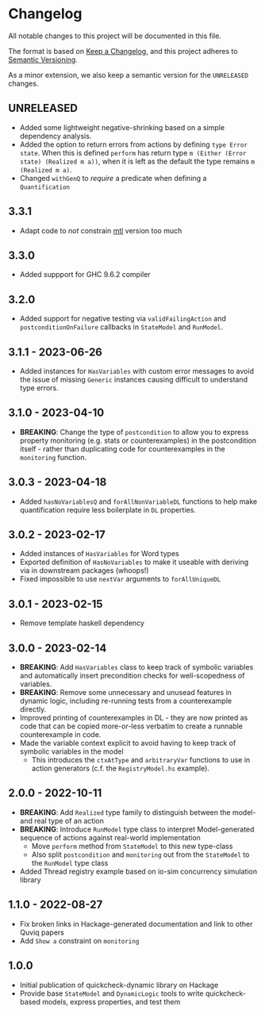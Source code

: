 # Changelog

All notable changes to this project will be documented in this file.

The format is based on [Keep a Changelog](https://keepachangelog.com/en/1.0.0/), and this project adheres to  [Semantic Versioning](https://semver.org/).

As a minor extension, we also keep a semantic version for the `UNRELEASED`
changes.

## UNRELEASED

* Added some lightweight negative-shrinking based on a simple dependency analysis.
* Added the option to return errors from actions by defining `type Error state`.
  When this is defined `perform` has return type `m (Either (Error state) (Realized m a))`,
  when it is left as the default the type remains `m (Realized m a)`.
* Changed `withGenQ` to _require_ a predicate when defining a `Quantification`

## 3.3.1

* Adapt code to _not_ constrain [mtl](https://hackage.haskell.org/package/mtl) version too much

## 3.3.0

* Added suppport for GHC 9.6.2 compiler

## 3.2.0

* Added support for negative testing via `validFailingAction` and `postconditionOnFailure`
  callbacks in `StateModel` and `RunModel`.

## 3.1.1 - 2023-06-26

* Added instances for `HasVariables` with custom error messages to avoid the issue of
  missing `Generic` instances causing difficult to understand type errors.

## 3.1.0 - 2023-04-10

* **BREAKING**: Change the type of `postcondition` to allow you to
  express property monitoring (e.g. stats or counterexamples) in the
  postcondition itself - rather than duplicating code for counterexamples
  in the `monitoring` function.

## 3.0.3 - 2023-04-18

* Added `hasNoVariablesQ` and `forAllNonVariableDL` functions to help make
  quantification require less boilerplate in `DL` properties.

## 3.0.2 - 2023-02-17

* Added instances of `HasVariables` for Word types
* Exported definition of `HasNoVariables` to make it useable
  with deriving via in downstream packages (whoops!)
* Fixed impossible to use `nextVar` arguments to `forAllUniqueDL`

## 3.0.1 - 2023-02-15

* Remove template haskell dependency

## 3.0.0 - 2023-02-14

* **BREAKING**: Add `HasVariables` class to keep track of symbolic variables and automatically insert precondition
  checks for well-scopedness of variables.
* **BREAKING**: Remove some unnecessary and unusead features in dynamic logic, including re-running tests from a
  counterexample directly.
* Improved printing of counterexamples in DL - they are now printed as code that can be copied more-or-less verbatim to
  create a runnable counterexample in code.
* Made the variable context explicit to avoid having to keep track of symbolic variables in the model
  * This introduces the `ctxAtType` and `arbitraryVar` functions to use in action generators (c.f. the
  `RegistryModel.hs` example).

## 2.0.0 - 2022-10-11

* **BREAKING**: Add `Realized` type family to distinguish between the model- and real type of an action
* **BREAKING**: Introduce `RunModel` type class to interpret Model-generated sequence of actions against real-world implementation
  * Move `perform` method from `StateModel` to this new type-class
  * Also split `postcondition` and `monitoring` out from the `StateModel` to the `RunModel` type class
* Added Thread registry example based on io-sim concurrency simulation library

## 1.1.0 - 2022-08-27

* Fix broken links in Hackage-generated documentation and link to other Quviq papers
* Add `Show a` constraint on `monitoring`

## 1.0.0

* Initial publication of quickcheck-dynamic library on Hackage
* Provide base `StateModel` and `DynamicLogic` tools to write quickcheck-based models, express properties, and test them
